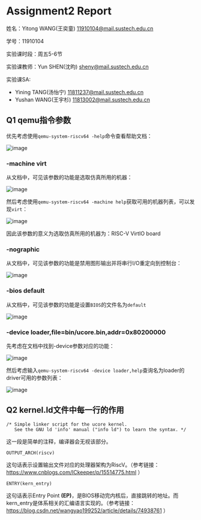 # Assignment2 Report
姓名：Yitong WANG(王奕童) 11910104@mail.sustech.edu.cn

学号：11910104

实验课时段：周五5-6节

实验课教师：Yun SHEN(沈昀) sheny@mail.sustech.edu.cn

实验课SA:
- Yining TANG(汤怡宁) 11811237@mail.sustech.edu.cn
- Yushan WANG(王宇杉) 11813002@mail.sustech.edu.cn

## Q1 qemu指令参数
优先考虑使用```qemu-system-riscv64 -help```命令查看帮助文档：

![image](https://user-images.githubusercontent.com/64548919/156988584-02b4e8e2-35e4-4327-832a-b44c9a37f24e.png)

### -machine virt
从文档中，可见该参数的功能是选取仿真所用的机器：

![image](https://user-images.githubusercontent.com/64548919/156988882-641a7456-0673-4226-b272-2d75bc04bae0.png)

然后考虑使用```qemu-system-riscv64 -machine help```获取可用的机器列表，可以发现```virt```：

![image](https://user-images.githubusercontent.com/64548919/156989010-26f803c3-6c85-4538-b9ca-c10b260f7717.png)

因此该参数的意义为选取仿真所用的机器为：RISC-V VirtIO board

### -nographic

从文档中，可见该参数的功能是禁用图形输出并将串行I/O重定向到控制台：

![image](https://user-images.githubusercontent.com/64548919/156989615-1c8f58ae-bb6c-43d3-9f68-426259d874ad.png)

### -bios default

从文档中，可见该参数的功能是设置```BIOS```的文件名为```default```

![image](https://user-images.githubusercontent.com/64548919/156989952-f8459a73-b353-44bd-8f4d-13cbe3ed051c.png)

### -device loader,file=bin/ucore.bin,addr=0x80200000
先考虑在文档中找到-device参数对应的功能：

![image](https://user-images.githubusercontent.com/64548919/156990435-ce32677a-1da0-4a49-9ad5-52a77dac442b.png)

然后考虑输入```qemu-system-riscv64 -device loader,help```查询名为loader的driver可用的参数列表：

![image](https://user-images.githubusercontent.com/64548919/156990837-c06bf909-cfe3-4c16-b79a-6be209aa3cd6.png)

## Q2 kernel.ld文件中每一行的作用

```
/* Simple linker script for the ucore kernel.
   See the GNU ld 'info' manual ("info ld") to learn the syntax. */
```

这一段是简单的注释，编译器会无视该部分。

```
OUTPUT_ARCH(riscv)
```

这句话表示设置输出文件对应的处理器架构为RiscV。（参考链接：https://www.cnblogs.com/ICkeeper/p/15514775.html ）

```
ENTRY(kern_entry)
```

这句话表示Entry Point **(EP)**，是BIOS移动完内核后，直接跳转的地址。而kern_entry是体系相关的汇编语言实现的。（参考链接：https://blog.csdn.net/wangyao199252/article/details/74938761 ）
